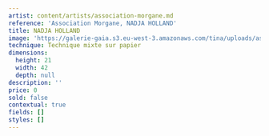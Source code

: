 ```yaml
---
artist: content/artists/association-morgane.md
reference: 'Association Morgane, NADJA HOLLAND'
title: NADJA HOLLAND
image: 'https://galerie-gaia.s3.eu-west-3.amazonaws.com/tina/uploads/association-morgane/nadja-holland.jpg'
technique: Technique mixte sur papier
dimensions:
  height: 21
  width: 42
  depth: null
description: ''
price: 0
sold: false
contextual: true
fields: []
styles: []
---
```


